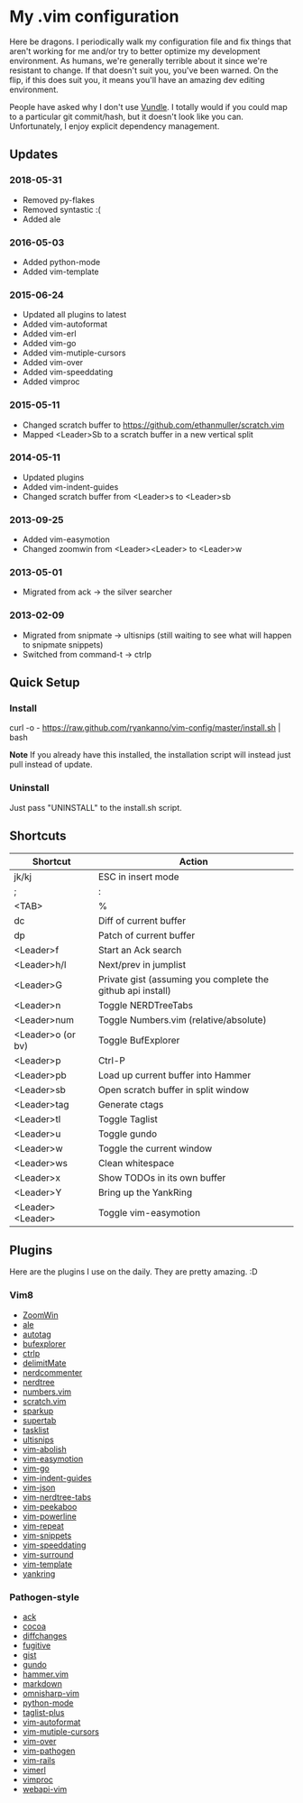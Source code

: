 # My .vim configuration

Here be dragons.  I periodically walk my configuration file and fix
things that aren't working for me and/or try to better optimize my development
environment.  As humans, we're generally terrible about it since we're
resistant to change.  If that doesn't suit you, you've been warned.  On the flip,
if this does suit you, it means you'll have an amazing dev editing environment.

People have asked why I don't use [Vundle](http://github.com/gmarik/vundle). I
totally would if you could map to a particular git commit/hash, but it doesn't look
like you can. Unfortunately, I enjoy explicit dependency management.

## Updates

### 2018-05-31

* Removed py-flakes
* Removed syntastic :(
* Added ale

### 2016-05-03

* Added python-mode
* Added vim-template

### 2015-06-24

* Updated all plugins to latest
* Added vim-autoformat
* Added vim-erl
* Added vim-go
* Added vim-mutiple-cursors
* Added vim-over
* Added vim-speeddating
* Added vimproc

### 2015-05-11

* Changed scratch buffer to https://github.com/ethanmuller/scratch.vim
* Mapped &lt;Leader&gt;Sb to a scratch buffer in a new vertical split

### 2014-05-11

* Updated plugins
* Added vim-indent-guides
* Changed scratch buffer from &lt;Leader&gt;s to &lt;Leader&gt;sb

### 2013-09-25

* Added vim-easymotion
* Changed zoomwin from &lt;Leader&gt;&lt;Leader&gt; to &lt;Leader&gt;w

### 2013-05-01

* Migrated from ack -> the silver searcher

### 2013-02-09

* Migrated from snipmate -> ultisnips (still waiting to see what will happen to snipmate snippets)
* Switched from command-t -> ctrlp

## Quick Setup

### Install

curl -o - https://raw.github.com/ryankanno/vim-config/master/install.sh | bash

**Note** If you already have this installed, the installation script will
instead just pull instead of update.


### Uninstall

Just pass "UNINSTALL" to the install.sh script.


## Shortcuts

<table>
    <thead>
        <tr>
            <th>Shortcut</th>
            <th>Action</th>
        </tr>
    </thead>
    <tbody>
        <tr>
            <td>jk/kj</td>
            <td>ESC in insert mode</td>
        </tr>
        <tr>
            <td>;</td>
            <td>:</td>
        </tr>
        <tr>
            <td>&lt;TAB&gt;</td>
            <td>%</td>
        </tr>
        <tr>
            <td>dc</td>
            <td>Diff of current buffer</td>
        </tr>
        <tr>
            <td>dp</td>
            <td>Patch of current buffer</td>
        </tr>
        <tr>
            <td>&lt;Leader&gt;f</td>
            <td>Start an Ack search</td>
        </tr>
        <tr>
            <td>&lt;Leader&gt;h/l</td>
            <td>Next/prev in jumplist</td>
        </tr>
        <tr>
            <td>&lt;Leader&gt;G</td>
            <td>Private gist (assuming you complete the github api install)</td>
        </tr>
        <tr>
            <td>&lt;Leader&gt;n</td>
            <td>Toggle NERDTreeTabs</td>
        </tr>
        <tr>
            <td>&lt;Leader&gt;num</td>
            <td>Toggle Numbers.vim (relative/absolute)</td>
        </tr>
        <tr>
            <td>&lt;Leader&gt;o (or bv)</td>
            <td>Toggle BufExplorer</td>
        </tr>
        <tr>
            <td>&lt;Leader&gt;p</td>
            <td>Ctrl-P</td>
        </tr>
        <tr>
            <td>&lt;Leader&gt;pb</td>
            <td>Load up current buffer into Hammer</td>
        </tr>
        <tr>
            <td>&lt;Leader&gt;sb</td>
            <td>Open scratch buffer in split window</td>
        </tr>
        <tr>
            <td>&lt;Leader&gt;tag</td>
            <td>Generate ctags</td>
        </tr>
        <tr>
            <td>&lt;Leader&gt;tl</td>
            <td>Toggle Taglist</td>
        </tr>
        <tr>
            <td>&lt;Leader&gt;u</td>
            <td>Toggle gundo</td>
        </tr>
        <tr>
            <td>&lt;Leader&gt;w</td>
            <td>Toggle the current window</td>
        </tr>
        <tr>
            <td>&lt;Leader&gt;ws</td>
            <td>Clean whitespace</td>
        </tr>
        <tr>
            <td>&lt;Leader&gt;x</td>
            <td>Show TODOs in its own buffer</td>
        </tr>
        <tr>
            <td>&lt;Leader&gt;Y</td>
            <td>Bring up the YankRing</td>
        </tr>
        <tr>
            <td>&lt;Leader&gt;&lt;Leader&gt;</td>
            <td>Toggle vim-easymotion</td>
        </tr>
    </tbody>
</table>


## Plugins

Here are the plugins I use on the daily.  They are pretty amazing. :D

### Vim8

* [ZoomWin](https://github.com/regedarek/ZoomWin)
* [ale](https://github.com/w0rp/ale)
* [autotag](https://github.com/vim-scripts/AutoTag)
* [bufexplorer](https://github.com/jlanzarotta/bufexplorer)
* [ctrlp](https://github.com/ctrlpvim/ctrlp.vim)
* [delimitMate](https://github.com/Raimondi/delimitMate)
* [nerdcommenter](https://github.com/scrooloose/nerdcommenter)
* [nerdtree](https://github.com/scrooloose/nerdtree)
* [numbers.vim](https://github.com/myusuf3/numbers.vim/)
* [scratch.vim](https://github.com/ethanmuller/scratch.vim)
* [sparkup](https://github.com/rstacruz/sparkup)
* [supertab](http://github.com/ervandew/supertab)
* [tasklist](http://github.com/vim-scripts/TaskList)
* [ultisnips](http://github.com/SirVer/ultisnips)
* [vim-abolish](https://github.com/tpope/vim-abolish)
* [vim-easymotion](https://github.com/easymotion/vim-easymotion)
* [vim-go](https://github.com/fatih/vim-go)
* [vim-indent-guides](https://github.com/nathanaelkane/vim-indent-guides)
* [vim-json](https://github.com/elzr/vim-json.git)
* [vim-nerdtree-tabs](https://github.com/jistr/vim-nerdtree-tabs)
* [vim-peekaboo](https://github.com/junegunn/vim-peekaboo)
* [vim-powerline](https://github.com/Lokaltog/vim-powerline)
* [vim-repeat](https://github.com/tpope/vim-repeat)
* [vim-snippets](https://github.com/honza/vim-snippets)
* [vim-speeddating](https://github.com/tpope/vim-speeddating)
* [vim-surround](https://github.com/tpope/vim-surround)
* [vim-template](https://github.com/aperezdc/vim-template)
* [yankring](https://github.com/vim-scripts/YankRing.vim)

### Pathogen-style

* [ack](http://github.com/mileszs/ack.vim)
* [cocoa](http://github.com/msanders/cocoa.vim)
* [diffchanges](http://github.com/jmcantrell/vim-diffchanges)
* [fugitive](http://github.com/tpope/vim-fugitive)
* [gist](http://github.com/mattn/gist-vim)
* [gundo](http://github.com/vim-scripts/Gundo)
* [hammer.vim](http://github.com/vim-scripts/hammer.vim)
* [markdown](http://github.com/tpope/vim-markdown)
* [omnisharp-vim](https://github.com/OmniSharp/omnisharp-vim)
* [python-mode](https://github.com/klen/python-mode)
* [taglist-plus](http://github.com/vim-scripts/taglist-plus)
* [vim-autoformat](https://github.com/Chiel92/vim-autoformat)
* [vim-mutiple-cursors](https://github.com/terryma/vim-multiple-cursors)
* [vim-over](https://github.com/osyo-manga/vim-over)
* [vim-pathogen](https://github.com/tpope/vim-pathogen)
* [vim-rails](https://github.com/tpope/vim-rails)
* [vimerl](https://github.com/jimenezrick/vimerl)
* [vimproc](https://github.com/Shougo/vimproc.vim)
* [webapi-vim](http://github.com/mattn/webapi-vim.git)
